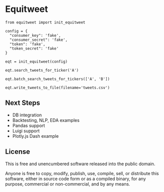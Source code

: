 Equitweet
=========

``` {.sourceCode .python}
from equitweet import init_equitweet

config = {
  "consumer_key": 'fake',
  "consumer_secret": 'fake',
  "token": 'fake',
  "token_secret": 'fake'
}

eqt = init_equitweet(config)

eqt.search_tweets_for_ticker('A')

eqt.batch_search_tweets_for_tickers(['A', 'B'])

eqt.write_tweets_to_file(filename='tweets.csv')
```

Next Steps
-----
- DB integration
- Backtesting, NLP, EDA examples
- Pandas support
- Luigi support
- Plotly.js Dash example

License
-------

This is free and unencumbered software released into the public domain.

Anyone is free to copy, modify, publish, use, compile, sell, or
distribute this software, either in source code form or as a compiled
binary, for any purpose, commercial or non-commercial, and by any means.

